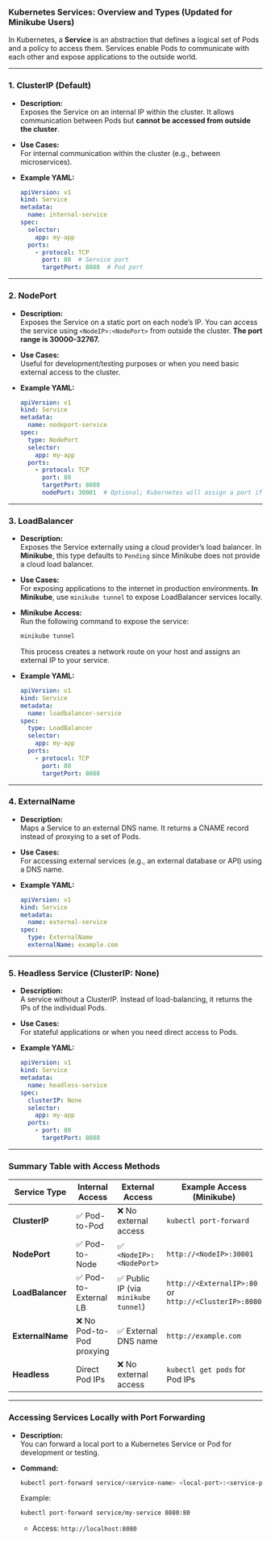 ### Kubernetes Services: Overview and Types (Updated for Minikube Users)

In Kubernetes, a **Service** is an abstraction that defines a logical set of Pods and a policy to access them. Services enable Pods to communicate with each other and expose applications to the outside world.

---

### 1. **ClusterIP (Default)**  
- **Description:**  
  Exposes the Service on an internal IP within the cluster. It allows communication between Pods but **cannot be accessed from outside the cluster**.

- **Use Cases:**  
  For internal communication within the cluster (e.g., between microservices).

- **Example YAML:**
  ```yaml
  apiVersion: v1
  kind: Service
  metadata:
    name: internal-service
  spec:
    selector:
      app: my-app
    ports:
      - protocol: TCP
        port: 80  # Service port
        targetPort: 8080  # Pod port
  ```

---

### 2. **NodePort**  
- **Description:**  
  Exposes the Service on a static port on each node’s IP. You can access the service using `<NodeIP>:<NodePort>` from outside the cluster. **The port range is 30000-32767.**

- **Use Cases:**  
  Useful for development/testing purposes or when you need basic external access to the cluster.

- **Example YAML:**
  ```yaml
  apiVersion: v1
  kind: Service
  metadata:
    name: nodeport-service
  spec:
    type: NodePort
    selector:
      app: my-app
    ports:
      - protocol: TCP
        port: 80
        targetPort: 8080
        nodePort: 30001  # Optional; Kubernetes will assign a port if omitted
  ```

---

### 3. **LoadBalancer**  
- **Description:**  
  Exposes the Service externally using a cloud provider’s load balancer. In **Minikube**, this type defaults to `Pending` since Minikube does not provide a cloud load balancer.

- **Use Cases:**  
  For exposing applications to the internet in production environments. **In Minikube**, use `minikube tunnel` to expose LoadBalancer services locally.

- **Minikube Access:**  
  Run the following command to expose the service:
  ```bash
  minikube tunnel
  ```
  This process creates a network route on your host and assigns an external IP to your service.

- **Example YAML:**
  ```yaml
  apiVersion: v1
  kind: Service
  metadata:
    name: loadbalancer-service
  spec:
    type: LoadBalancer
    selector:
      app: my-app
    ports:
      - protocol: TCP
        port: 80
        targetPort: 8080
  ```

---

### 4. **ExternalName**  
- **Description:**  
  Maps a Service to an external DNS name. It returns a CNAME record instead of proxying to a set of Pods.

- **Use Cases:**  
  For accessing external services (e.g., an external database or API) using a DNS name.

- **Example YAML:**
  ```yaml
  apiVersion: v1
  kind: Service
  metadata:
    name: external-service
  spec:
    type: ExternalName
    externalName: example.com
  ```

---

### 5. **Headless Service (ClusterIP: None)**  
- **Description:**  
  A service without a ClusterIP. Instead of load-balancing, it returns the IPs of the individual Pods.

- **Use Cases:**  
  For stateful applications or when you need direct access to Pods.

- **Example YAML:**
  ```yaml
  apiVersion: v1
  kind: Service
  metadata:
    name: headless-service
  spec:
    clusterIP: None
    selector:
      app: my-app
    ports:
      - port: 80
        targetPort: 8080
  ```

---

### **Summary Table with Access Methods**

| Service Type    | Internal Access          | External Access                     | Example Access (Minikube)         | Use Case                      |
|-----------------|--------------------------|-------------------------------------|-----------------------------------|--------------------------------|
| **ClusterIP**    | ✅ Pod-to-Pod             | ❌ No external access               | `kubectl port-forward`            | Internal communication         |
| **NodePort**     | ✅ Pod-to-Node            | ✅ `<NodeIP>:<NodePort>`            | `http://<NodeIP>:30001`          | Basic external access          |
| **LoadBalancer** | ✅ Pod-to-External LB     | ✅ Public IP (via `minikube tunnel`) | `http://<ExternalIP>:80` or `http://<ClusterIP>:8080`          | Internet-facing services       |
| **ExternalName** | ❌ No Pod-to-Pod proxying | ✅ External DNS name                | `http://example.com`              | Access external services       |
| **Headless**     | Direct Pod IPs           | ❌ No external access               | `kubectl get pods` for Pod IPs    | Stateful apps, direct access   |

---

### **Accessing Services Locally with Port Forwarding**  
- **Description:**  
  You can forward a local port to a Kubernetes Service or Pod for development or testing.

- **Command:**
  ```bash
  kubectl port-forward service/<service-name> <local-port>:<service-port>
  ```
  Example:
  ```bash
  kubectl port-forward service/my-service 8080:80
  ```
  - Access: `http://localhost:8080`


